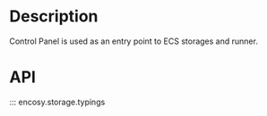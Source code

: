 # Description

Control Panel is used as an entry point to ECS storages and runner.

# API

::: encosy.storage.typings
